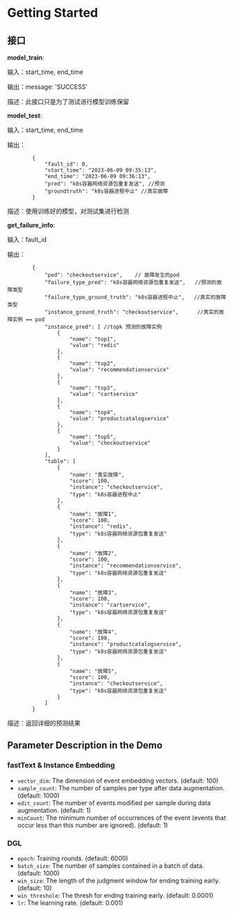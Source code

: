 # Getting Started

## 接口

**model_train**: 

输入：start_time, end_time

输出：message: 'SUCCESS'

描述：此接口只是为了测试进行模型训练保留

**model_test**:

输入：start_time, end_time

输出：  
```
        {
            "fault_id": 0,
            "start_time": "2023-06-09 09:35:13",
            "end_time": "2023-06-09 09:36:13",
            "pred": "k8s容器网络资源包重复发送", //预测
            "groundtruth": "k8s容器进程中止" //真实故障
        }
```
描述：使用训练好的模型，对测试集进行检测

**get_failure_info**:

输入：fault_id

输出：  
```
        {
            "pod": "checkoutservice",    // 故障发生的pod
            "failure_type_pred": "k8s容器网络资源包重复发送",   //预测的故障类型
            "failure_type_ground_truth": "k8s容器进程中止",   //真实的故障类型
            "instance_ground_truth": "checkoutservice",      //真实的故障实例 == pod
            "instance_pred": [ //topk 预测的故障实例
                {
                    "name": "top1",
                    "value": "redis"
                },
                {
                    "name": "top2",
                    "value": "recommendationservice"
                },
                {
                    "name": "top3",
                    "value": "cartservice"
                },
                {
                    "name": "top4",
                    "value": "productcatalogservice"
                },
                {
                    "name": "top5",
                    "value": "checkoutservice"
                }
            ],
            "table": [ 
                {
                    "name": "真实故障",
                    "score": 100,
                    "instance": "checkoutservice",
                    "type": "k8s容器进程中止"
                },
                {
                    "name": "故障1",
                    "score": 100,
                    "instance": "redis",
                    "type": "k8s容器网络资源包重复发送"
                },
                {
                    "name": "故障2",
                    "score": 100,
                    "instance": "recommendationservice",
                    "type": "k8s容器网络资源包重复发送"
                },
                {
                    "name": "故障3",
                    "score": 100,
                    "instance": "cartservice",
                    "type": "k8s容器网络资源包重复发送"
                },
                {
                    "name": "故障4",
                    "score": 100,
                    "instance": "productcatalogservice",
                    "type": "k8s容器网络资源包重复发送"
                },
                {
                    "name": "故障5",
                    "score": 100,
                    "instance": "checkoutservice",
                    "type": "k8s容器网络资源包重复发送"
                }
            ]
        }
```
描述：返回详细的预测结果


## Parameter Description in the Demo
### fastText \& Instance Embedding
* `vector_dim`: The dimension of event embedding vectors. (default: 100)
* `sample_count`: The number of samples per type after data augmentation. (default: 1000)
* `edit_count`: The number of events modified per sample during data augmentation. (default: 1)
* `minCount`: The minimum number of occurrences of the event (events that occur less than this number are ignored). (default: 1)
### DGL
* `epoch`: Training rounds. (default: 6000)
* `batch_size`: The number of samples contained in a batch of data. (default: 1000)
* `win_size`: The length of the judgment window for ending training early. (default: 10)
* `win_threshole`: The thresh for ending training early. (default: 0.0001)
* `lr`: The learning rate. (default: 0.001)

